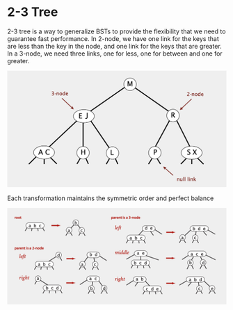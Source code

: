 # 2-3 Tree

2-3 tree is a way to generalize BSTs to provide the flexibility that we need to guarantee fast performance. In 2-node, we have one link for the keys that are less than the key in the node, and one link for the keys that are greater. In a 3-node, we need three links, one for less, one for between and one for greater.

![2-3 Tree](<../../../../.gitbook/assets/image (37).png>)

Each transformation maintains the symmetric order and perfect balance

![](<../../../../.gitbook/assets/image (62) (1).png>)
